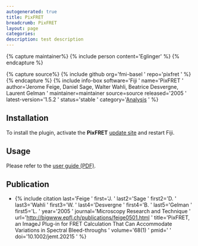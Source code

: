 ```yaml
---
autogenerated: true
title: PixFRET
breadcrumb: PixFRET
layout: page
categories: 
description: test description
---
```



{% capture maintainer%}
{% include person content='Eglinger' %}
{% endcapture %}

{% capture source%}
{% include github org='fmi-basel ' repo='pixfret ' %}
{% endcapture %}
{% include info-box software='Fiji ' name='PixFRET ' author='Jerome Feige, Daniel Sage, Walter Wahli, Beatrice Desvergne, Laurent Gelman ' maintainer=maintainer source=source released='2005 ' latest-version='1.5.2 ' status='stable ' category='[Analysis](Category_Analysis ) ' %}

## Installation

To install the plugin, activate the **PixFRET** [update site](How_to_follow_a_3rd_party_update_site ) and restart Fiji.

## Usage

Please refer to the [user guide (PDF)](Media_PixFRET_userguide.pdf ).

## Publication

  - {% include citation last='Feige ' first='J. ' last2='Sage ' first2='D. ' last3='Wahli ' first3='W. ' last4='Desvergne ' first4='B. ' last5='Gelman ' first5='L. ' year='2005 ' journal='Microscopy Research and Technique ' url='http://bigwww.epfl.ch/publications/feige0501.html ' title='PixFRET, an ImageJ Plug-in for FRET Calculation That Can Accommodate Variations in Spectral Bleed-throughs ' volume='68(1) ' pmid=' ' doi='10.1002/jemt.20215 ' %}
